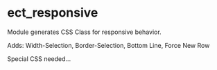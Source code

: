 ect_responsive
==============

Module generates CSS Class for responsive behavior.

Adds: Width-Selection, Border-Selection, Bottom Line, Force New Row

Special CSS needed...